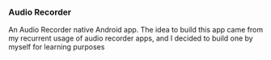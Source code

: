 ### Audio Recorder

An Audio Recorder native Android app. The idea to build this app came from my recurrent usage of audio recorder apps, and I decided to build one by myself for learning purposes
